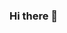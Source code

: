 ### Hi there 👋

<!--
**manuelekkj/manuelekkj** is a ✨ _special_ ✨ repository because its `README.md` (this file) appears on your GitHub profile.
ola,  me chamo Raissa Manuele
Aqui estão algumas ideias para você começar:

- 🔭 Atualmente estou trabalho em casa mesmo 
- 🌱 I’m currently learning  lingyagem C
- 👯 I’m looking to collaborate on  nada 
- 🤔 Estou procurando ajuda com emprego
- 💬 Pergunte-me sobre oque quiser
- 📫 How to reach me; pôr e-mail
- 😄 Pronouns:ela/dela
- ⚡ Fun fact:  amo jogar futsal/vôlei
-->

